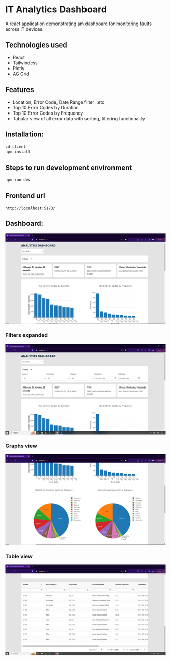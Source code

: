# IT Analytics Dashboard
A react application demonstrating am dashboard for monitoring faults across IT devices.

## Technologies used
- React
- Tailwindcss
- Plotly
- AG Grid

## Features
- Location, Error Code, Date Range filter ..etc
- Top 10 Error Codes by Duration
- Top 10 Error Codes by Frequency
- Tabular view of all error data with sorting, filtering functionality


## Installation:
```
cd client
npm install
```

## Steps to run development environment
```
npm run dev
```

## Frontend url
```
http://localhost:5173/
```

## Dashboard:
<img src="./images/dashboard-1.JPG" alt="Dashboard 1"/>

### Filters expanded
<img src="./images/dashboard-4.JPG" alt="Dashboard 4"/>

### Graphs view
<img src="./images/dashboard-2.JPG" alt="Dashboard 2"/>

### Table view
<img src="./images/dashboard-3.JPG" alt="Dashboard 3"/>

